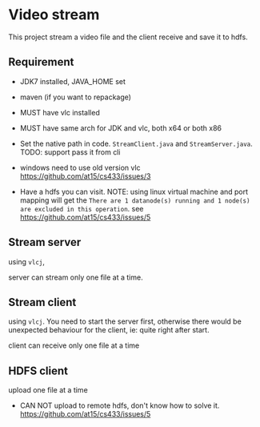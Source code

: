 # Video stream

This project stream a video file and the client receive and save it to hdfs. 

## Requirement

- JDK7 installed, JAVA_HOME set
- maven (if you want to repackage)

- MUST have vlc installed
- MUST have same arch for JDK and vlc,  both x64 or both x86
- Set the native path in code. `StreamClient.java` and `StreamServer.java`. TODO: support pass it from cli
- windows need to use old version vlc https://github.com/at15/cs433/issues/3

- Have a hdfs you can visit. NOTE: using linux virtual machine and port mapping will get the `There are 1 datanode(s) running and 1 node(s) are excluded in this operation`. see https://github.com/at15/cs433/issues/5

## Stream server 

using `vlcj`, 

server can stream only one file at a time.

## Stream client

using `vlcj`. You need to start the server first, otherwise there would be unexpected behaviour for the client, ie: quite 
right after start.

client can receive only one file at a time

## HDFS client

upload one file at a time

- CAN NOT upload to remote hdfs, don't know how to solve it. https://github.com/at15/cs433/issues/5